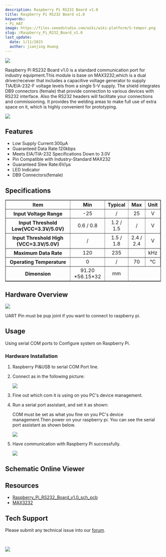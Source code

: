 ```yaml
---
description: Raspberry Pi RS232 Board v1.0
title: Raspberry Pi RS232 Board v1.0
keywords:
- Pi_HAT
image: https://files.seeedstudio.com/wiki/wiki-platform/S-tempor.png
slug: /Raspberry_Pi_R232_Board_v1.0
last_update:
  date: 1/11/2023
  author: jianjing Huang
---
```


![](https://files.seeedstudio.com/wiki/Raspberry_Pi_R232_Board_v1.0/img/Raspberry_Pi-R232-Board-v1.0.jpg)

Raspberry Pi RS232 Board v1.0 is a standard communication port for industry equipment.This module is base on MAX3232,which is a dual driver/receiver that includes a capacitive voltage generator to supply TIA/EIA-232-F voltage levels from a single 5-V supply. The shield integrates DB9 connectors (female) that provide connection to various devices with RS232 interface. Also the RS232 headers will facilitate your connections and commissioning. It provides the welding areas to make full use of extra space on it, which is highly convenient for prototyping.

[![](https://files.seeedstudio.com/wiki/common/Get_One_Now_Banner.png)](https://www.seeedstudio.com/Raspberry-Pi-RS232-Board-v1.0-p-2408.html)

Features
--------

- Low Supply Current:300μA
- Guaranteed Data Rate:120kbps
- Meets EIA/TIA-232 Specifications Down to 3.0V
- Pin Compatible with Industry-Standard MAX232
- Guaranteed Slew Rate:6V/μs
- LED Indicator
- DB9 Connectors(female)

Specifications
-------------

<table border={1} cellSpacing={0} style={{width: 500, height: 442}} width={800}>
  <tbody><tr>
      <th align="center" scope="col" style={{width: '50%'}}> Item
      </th>
      <th align="center" scope="col"> Min
      </th>
      <th align="center" scope="col"> Typical
      </th>
      <th align="center" scope="col"> Max
      </th>
      <th align="center" scope="col"> Unit
      </th></tr>
    <tr>
      <th scope="row"> Input Voltage Range
      </th>
      <td align="center"> -25
      </td>
      <td align="center"> /
      </td>
      <td align="center"> 25
      </td>
      <td align="center"> V
      </td></tr>
    <tr>
      <th scope="row"> Input Threshold Low(VCC=3.3V/5.0V)
      </th>
      <td align="center"> 0.6 / 0.8
      </td>
      <td align="center"> 1.2 / 1.5
      </td>
      <td align="center"> /
      </td>
      <td align="center"> V
      </td></tr>
    <tr>
      <th scope="row"> Input Threshold High (VCC=3.3V/5.0V)
      </th>
      <td align="center"> /
      </td>
      <td align="center"> 1.5 / 1.8
      </td>
      <td align="center"> 2.4 / 2.4
      </td>
      <td align="center"> V
      </td></tr>
    <tr>
      <th scope="row"> Maximum Data Rate
      </th>
      <td align="center"> 120
      </td>
      <td align="center"> 235
      </td>
      <td align="center">
      </td>
      <td align="center"> kHz
      </td></tr>
    <tr>
      <th scope="row"> Operating Temperature
      </th>
      <td align="center"> 0
      </td>
      <td align="center"> /
      </td>
      <td align="center"> 70
      </td>
      <td align="center"> ℃
      </td></tr>
    <tr>
      <th scope="row"> Dimension
      </th>
      <td align="center" colSpan={3}> 91.20 *56.15*32
      </td>
      <td align="center"> mm
      </td></tr></tbody></table>

Hardware Overview
------------------

![](https://files.seeedstudio.com/wiki/Raspberry_Pi_R232_Board_v1.0/img/Raspberry_Pi_RS232_Board_v1.0_p2.jpg)

UART Pin must be pup joint if you want to connect to raspberry pi.

Usage
-----

Using serial COM ports to Configure system on Raspberry Pi.

### Hardware Installation

1. Raspberry Pi&USB to serial COM Port line.

2. Connect as in the following picture:

    ![](https://files.seeedstudio.com/wiki/Raspberry_Pi_R232_Board_v1.0/img/Raspberry_Pi_RS232_Board_v1.0_p5.jpg)

3. Fine out which com it is using on you PC's device management.
4. Run a serial port assistant, and set it as shown:

    COM must be set as what you fine on you PC's device management.Then power on your raspberry pi. You can see the serial port assistant as shown below.

    ![](https://files.seeedstudio.com/wiki/Raspberry_Pi_R232_Board_v1.0/img/Raspberry_Pi_RS232_Board_v1.0_p6.jpg)

5. Have communication with Raspberry Pi successfully.

    ![](https://files.seeedstudio.com/wiki/Raspberry_Pi_R232_Board_v1.0/img/Raspberry_Pi_RS232_Board_v1.0_p4.jpg)

## Schematic Online Viewer

<div className="altium-ecad-viewer" data-project-src="https://files.seeedstudio.com/wiki/Raspberry_Pi_R232_Board_v1.0/res/Raspberry_Pi_RS232_Board_v1.0_sch_pcb.zip" style={{borderRadius: '0px 0px 4px 4px', height: 500, borderStyle: 'solid', borderWidth: 1, borderColor: 'rgb(241, 241, 241)', overflow: 'hidden', maxWidth: 1280, maxHeight: 700, boxSizing: 'border-box'}}>
</div>

Resources
--------

- [Raspberry\_Pi\_RS232\_Board\_v1.0\_sch\_pcb](https://files.seeedstudio.com/wiki/Raspberry_Pi_R232_Board_v1.0/res/Raspberry_Pi_RS232_Board_v1.0_sch_pcb.zip)
- [MAX3232](https://files.seeedstudio.com/wiki/Raspberry_Pi_R232_Board_v1.0/res/MAX3232.pdf)

<!-- This Markdown file was created from https://www.seeedstudio.com/wiki/Raspberry_Pi_R232_Board_v1.0 -->

## Tech Support

Please submit any technical issue into our [forum](https://forum.seeedstudio.com/).
<div>
  <br /><p style={{textAlign: 'center'}}><a href="https://www.seeedstudio.com/act-4.html?utm_source=wiki&utm_medium=wikibanner&utm_campaign=newproducts" target="_blank"><img src="https://files.seeedstudio.com/wiki/Wiki_Banner/new_product.jpg" /></a></p>
</div>
